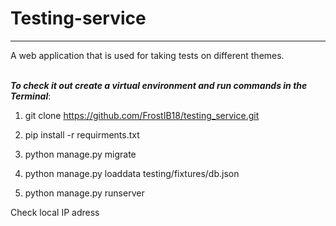 # Testing-service
___
A web application that is used for taking tests on different themes.
<br><br>

***To check it out create a virtual environment and run commands in the Terminal***:

1. git clone https://github.com/FrostIB18/testing_service.git 


2. pip install -r requirments.txt <br>


4. python manage.py migrate <br>


3. python manage.py loaddata testing/fixtures/db.json <br>


4. python manage.py runserver <br>

Check local IP adress